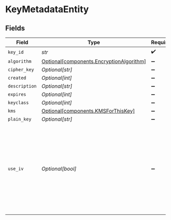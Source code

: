 # KeyMetadataEntity


## Fields

| Field                                                                                                                                                                        | Type                                                                                                                                                                         | Required                                                                                                                                                                     | Description                                                                                                                                                                  |
| ---------------------------------------------------------------------------------------------------------------------------------------------------------------------------- | ---------------------------------------------------------------------------------------------------------------------------------------------------------------------------- | ---------------------------------------------------------------------------------------------------------------------------------------------------------------------------- | ---------------------------------------------------------------------------------------------------------------------------------------------------------------------------- |
| `key_id`                                                                                                                                                                     | *str*                                                                                                                                                                        | :heavy_check_mark:                                                                                                                                                           | N/A                                                                                                                                                                          |
| `algorithm`                                                                                                                                                                  | [Optional[components.EncryptionAlgorithm]](../../models/components/encryptionalgorithm.md)                                                                                   | :heavy_minus_sign:                                                                                                                                                           | N/A                                                                                                                                                                          |
| `cipher_key`                                                                                                                                                                 | *Optional[str]*                                                                                                                                                              | :heavy_minus_sign:                                                                                                                                                           | N/A                                                                                                                                                                          |
| `created`                                                                                                                                                                    | *Optional[int]*                                                                                                                                                              | :heavy_minus_sign:                                                                                                                                                           | N/A                                                                                                                                                                          |
| `description`                                                                                                                                                                | *Optional[str]*                                                                                                                                                              | :heavy_minus_sign:                                                                                                                                                           | N/A                                                                                                                                                                          |
| `expires`                                                                                                                                                                    | *Optional[int]*                                                                                                                                                              | :heavy_minus_sign:                                                                                                                                                           | N/A                                                                                                                                                                          |
| `keyclass`                                                                                                                                                                   | *Optional[int]*                                                                                                                                                              | :heavy_minus_sign:                                                                                                                                                           | N/A                                                                                                                                                                          |
| `kms`                                                                                                                                                                        | [Optional[components.KMSForThisKey]](../../models/components/kmsforthiskey.md)                                                                                               | :heavy_minus_sign:                                                                                                                                                           | N/A                                                                                                                                                                          |
| `plain_key`                                                                                                                                                                  | *Optional[str]*                                                                                                                                                              | :heavy_minus_sign:                                                                                                                                                           | N/A                                                                                                                                                                          |
| `use_iv`                                                                                                                                                                     | *Optional[bool]*                                                                                                                                                             | :heavy_minus_sign:                                                                                                                                                           | Seed encryption with a [nonce](https://en.wikipedia.org/wiki/Cryptographic_nonce) to make the key more random and unique. Must be toggled on with the aes-256-gcm algorithm. |